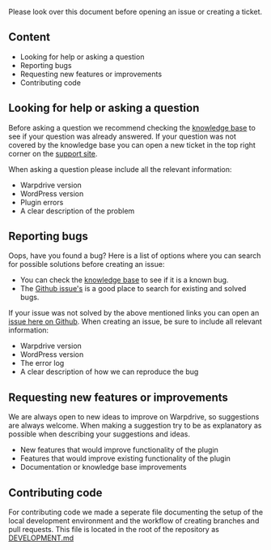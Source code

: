 Please look over this document before opening an issue or creating a ticket.

## Content

 * Looking for help or asking a question
 * Reporting bugs
 * Requesting new features or improvements
 * Contributing code

## Looking for help or asking a question

Before asking a question we recommend checking the [knowledge base](https://support.savvii.nl/en/support/solutions/folders/11000008408) to see if your question was already answered.
If your question was not covered by the knowledge base you can open a new ticket in the top right corner on the [support site](https://support.savvii.nl/en/support/solutions/folders/11000008408).

When asking a question please include all the relevant information:

 * Warpdrive version
 * WordPress version
 * Plugin errors
 * A clear description of the problem

## Reporting bugs

Oops, have you found a bug?
Here is a list of options where you can search for possible solutions before creating an issue:

 * You can check the [knowledge base](https://support.savvii.nl/en/support/solutions/folders/11000008408) to see if it is a known bug.
 * The [Github issue's](https://github.com/Savvii/warpdrive/issues) is a good place to search for existing and solved bugs.

If your issue was not solved by the above mentioned links you can open an [issue here on Github](https://github.com/Savvii/warpdrive/issues).
When creating an issue, be sure to include all relevant information:

 * Warpdrive version
 * WordPress version
 * The error log
 * A clear description of how we can reproduce the bug

## Requesting new features or improvements

We are always open to new ideas to improve on Warpdrive, so suggestions are always welcome.
When making a suggestion try to be as explanatory as possible when describing your suggestions and ideas.

 * New features that would improve functionality of the plugin
 * Features that would improve existing functionality of the plugin
 * Documentation or knowledge base improvements

## Contributing code

For contributing code we made a seperate file documenting the setup of the local development environment and the workflow of creating branches and pull requests.
This file is located in the root of the repository as [DEVELOPMENT.md](https://github.com/Savvii/warpdrive/blob/master/DEVELOPMENT.md)
